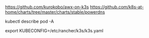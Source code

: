 https://github.com/kurokobo/awx-on-k3s
https://github.com/k8s-at-home/charts/tree/master/charts/stable/powerdns

kubectl describe pod -A

export KUBECONFIG=/etc/rancher/k3s/k3s.yaml
